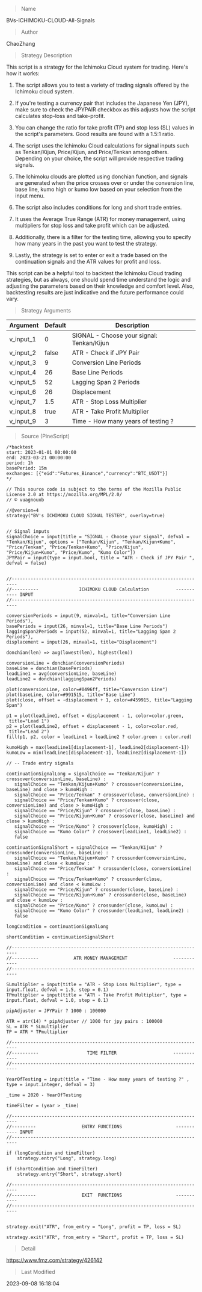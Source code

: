 
> Name

BVs-ICHIMOKU-CLOUD-All-Signals

> Author

ChaoZhang

> Strategy Description


This script is a strategy for the Ichimoku Cloud system for trading. Here's how it works:

1. The script allows you to test a variety of trading signals offered by the Ichimoku cloud system.

2. If you're testing a currency pair that includes the Japanese Yen (JPY), make sure to check the JPYPAIR checkbox as this adjusts how the script calculates stop-loss and take-profit.

3. You can change the ratio for take profit (TP) and stop loss (SL) values in the script's parameters. Good results are found with a 1.5:1 ratio.

4. The script uses the Ichimoku Cloud calculations for signal inputs such as Tenkan/Kijun, Price/Kijun, and Price/Tenkan among others. Depending on your choice, the script will provide respective trading signals.

5. The Ichimoku clouds are plotted using donchian function, and signals are generated when the price crosses over or under the conversion line, base line, kumo high or kumo low based on your selection from the input menu.

6. The script also includes conditions for long and short trade entries.

7. It uses the Average True Range (ATR) for money management, using multipliers for stop loss and take profit which can be adjusted.

8. Additionally, there is a filter for the testing time, allowing you to specify how many years in the past you want to test the strategy.

9. Lastly, the strategy is set to enter or exit a trade based on the continuation signals and the ATR values for profit and loss.

This script can be a helpful tool to backtest the Ichimoku Cloud trading strategies, but as always, one should spend time understand the logic and adjusting the parameters based on their knowledge and comfort level. Also, backtesting results are just indicative and the future performance could vary.

> Strategy Arguments



|Argument|Default|Description|
|----|----|----|
|v_input_1|0|SIGNAL - Choose your signal: Tenkan/Kijun|Tenkan/Kijun+Kumo|Price/Tenkan|Price/Tenkan+Kumo|Price/Kijun|Price/Kijun+Kumo|Price/Kumo|Kumo Color|
|v_input_2|false|ATR - Check if JPY Pair |
|v_input_3|9|Conversion Line Periods|
|v_input_4|26|Base Line Periods|
|v_input_5|52|Lagging Span 2 Periods|
|v_input_6|26|Displacement|
|v_input_7|1.5|ATR - Stop Loss Multiplier|
|v_input_8|true|ATR - Take Profit Multiplier|
|v_input_9|3|Time - How many years of testing ?|


> Source (PineScript)

``` pinescript
/*backtest
start: 2023-01-01 00:00:00
end: 2023-03-21 00:00:00
period: 1h
basePeriod: 15m
exchanges: [{"eid":"Futures_Binance","currency":"BTC_USDT"}]
*/

// This source code is subject to the terms of the Mozilla Public License 2.0 at https://mozilla.org/MPL/2.0/
// © vuagnouxb

//@version=4
strategy("BV's ICHIMOKU CLOUD SIGNAL TESTER", overlay=true)


// Signal imputs 
signalChoice = input(title = "SIGNAL - Choose your signal", defval = "Tenkan/Kijun", options = ["Tenkan/Kijun", "Tenkan/Kijun+Kumo", "Price/Tenkan", "Price/Tenkan+Kumo", "Price/Kijun", "Price/Kijun+Kumo", "Price/Kumo", "Kumo Color"])
JPYPair = input(type = input.bool, title = "ATR - Check if JPY Pair ", defval = false)


//------------------------------------------------------------------------
//----------               ICHIMOKU CLOUD Calculation          ----------- INPUT
//------------------------------------------------------------------------

conversionPeriods = input(9, minval=1, title="Conversion Line Periods"),
basePeriods = input(26, minval=1, title="Base Line Periods")
laggingSpan2Periods = input(52, minval=1, title="Lagging Span 2 Periods"),
displacement = input(26, minval=1, title="Displacement")

donchian(len) => avg(lowest(len), highest(len))

conversionLine = donchian(conversionPeriods)
baseLine = donchian(basePeriods)
leadLine1 = avg(conversionLine, baseLine)
leadLine2 = donchian(laggingSpan2Periods)

plot(conversionLine, color=#0496ff, title="Conversion Line")
plot(baseLine, color=#991515, title="Base Line")
plot(close, offset = -displacement + 1, color=#459915, title="Lagging Span")

p1 = plot(leadLine1, offset = displacement - 1, color=color.green,
 title="Lead 1")
p2 = plot(leadLine2, offset = displacement - 1, color=color.red,
 title="Lead 2")
fill(p1, p2, color = leadLine1 > leadLine2 ? color.green : color.red)

kumoHigh = max(leadLine1[displacement-1], leadLine2[displacement-1])
kumoLow = min(leadLine1[displacement-1], leadLine2[displacement-1])

// -- Trade entry signals

continuationSignalLong = signalChoice == "Tenkan/Kijun" ? crossover(conversionLine, baseLine) :
   signalChoice == "Tenkan/Kijun+Kumo" ? crossover(conversionLine, baseLine) and close > kumoHigh : 
   signalChoice == "Price/Tenkan" ? crossover(close, conversionLine) : 
   signalChoice == "Price/Tenkan+Kumo" ? crossover(close, conversionLine) and close > kumoHigh :
   signalChoice == "Price/Kijun" ? crossover(close, baseLine) :
   signalChoice == "Price/Kijun+Kumo" ? crossover(close, baseLine) and close > kumoHigh : 
   signalChoice == "Price/Kumo" ? crossover(close, kumoHigh) :
   signalChoice == "Kumo Color" ? crossover(leadLine1, leadLine2) :
   false
   
continuationSignalShort = signalChoice == "Tenkan/Kijun" ? crossunder(conversionLine, baseLine) :
   signalChoice == "Tenkan/Kijun+Kumo" ? crossunder(conversionLine, baseLine) and close < kumoLow : 
   signalChoice == "Price/Tenkan" ? crossunder(close, conversionLine) : 
   signalChoice == "Price/Tenkan+Kumo" ? crossunder(close, conversionLine) and close < kumoLow :
   signalChoice == "Price/Kijun" ? crossunder(close, baseLine) :
   signalChoice == "Price/Kijun+Kumo" ? crossunder(close, baseLine) and close < kumoLow : 
   signalChoice == "Price/Kumo" ? crossunder(close, kumoLow) :
   signalChoice == "Kumo Color" ? crossunder(leadLine1, leadLine2) :
   false

longCondition = continuationSignalLong

shortCondition = continuationSignalShort

//------------------------------------------------------------------------
//----------             ATR MONEY MANAGEMENT                 ------------
//------------------------------------------------------------------------

SLmultiplier = input(title = "ATR - Stop Loss Multiplier", type = input.float, defval = 1.5, step = 0.1)
TPmultiplier = input(title = "ATR - Take Profit Multiplier", type = input.float, defval = 1.0, step = 0.1)

pipAdjuster = JPYPair ? 1000 : 100000

ATR = atr(14) * pipAdjuster // 1000 for jpy pairs : 100000
SL = ATR * SLmultiplier
TP = ATR * TPmultiplier

//------------------------------------------------------------------------
//----------                  TIME FILTER                     ------------
//------------------------------------------------------------------------

YearOfTesting = input(title = "Time - How many years of testing ?" , type = input.integer, defval = 3)

_time = 2020 - YearOfTesting

timeFilter = (year > _time) 

//------------------------------------------------------------------------
//---------                 ENTRY FUNCTIONS                    ----------- INPUT
//------------------------------------------------------------------------

if (longCondition and timeFilter)  
    strategy.entry("Long", strategy.long)

if (shortCondition and timeFilter) 
    strategy.entry("Short", strategy.short)
    
//------------------------------------------------------------------------
//---------                 EXIT  FUNCTIONS                    -----------
//------------------------------------------------------------------------


strategy.exit("ATR", from_entry = "Long", profit = TP, loss = SL)  

strategy.exit("ATR", from_entry = "Short", profit = TP, loss = SL)  
```

> Detail

https://www.fmz.com/strategy/426142

> Last Modified

2023-09-08 16:18:04
